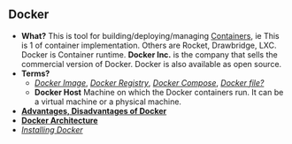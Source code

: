 ## Docker
- **What?** This is tool for building/deploying/managing [Containers](../Containers), ie This is 1 of container implementation. Others are Rocket, Drawbridge, LXC. Docker is Container runtime. **Docker Inc.** is the company that sells the commercial version of Docker. Docker is also available as open source.
- **Terms?**
  - *[Docker Image](Docker_Images)*, *[Docker Registry](Docker_Registry)*, *[Docker Compose](Docker_Compose)*, *[Docker file?](Docker_Files)*
  - **Docker Host** Machine on which the Docker containers run. It can be a virtual machine or a physical machine.
- **[Advantages, Disadvantages of Docker](Advantages_Disadv_of_Docker.md)**
- **[Docker Architecture](Docker_Architecture)**
- *[Installing Docker](Installing_Docker)*


